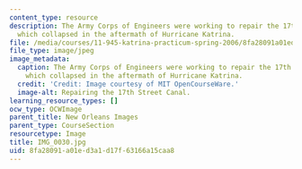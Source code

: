 ```yaml
---
content_type: resource
description: The Army Corps of Engineers were working to repair the 17th Street Canal,
  which collapsed in the aftermath of Hurricane Katrina.
file: /media/courses/11-945-katrina-practicum-spring-2006/8fa28091a01ed3a1d17f63166a15caa8_IMG_0030.jpg
file_type: image/jpeg
image_metadata:
  caption: The Army Corps of Engineers were working to repair the 17th Street Canal,
    which collapsed in the aftermath of Hurricane Katrina.
  credit: 'Credit: Image courtesy of MIT OpenCourseWare.'
  image-alt: Repairing the 17th Street Canal.
learning_resource_types: []
ocw_type: OCWImage
parent_title: New Orleans Images
parent_type: CourseSection
resourcetype: Image
title: IMG_0030.jpg
uid: 8fa28091-a01e-d3a1-d17f-63166a15caa8
---
```

